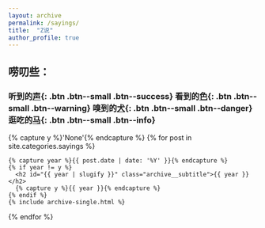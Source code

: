 ```yaml
---
layout: archive
permalink: /sayings/
title:  "Z说"
author_profile: true
---
```

## 唠叨些： 
### 听到的[声](#link){: .btn .btn--small .btn--success}  看到的[色](/tags/#%E8%89%B2){: .btn .btn--small .btn--warning}  嗅到的[犬](#link){: .btn .btn--small .btn--danger}  逛吃的[马](/tags/#%E9%A9%AC){: .btn .btn--small .btn--info} 
<div>
  {% capture y %}'None'{% endcapture %}
  {% for post in site.categories.sayings %}

    {% capture year %}{{ post.date | date: '%Y' }}{% endcapture %}
    {% if year != y %}
      <h2 id="{{ year | slugify }}" class="archive__subtitle">{{ year }}</h2>
      {% capture y %}{{ year }}{% endcapture %}
    {% endif %}
    {% include archive-single.html %}
  {% endfor %}
</div>
